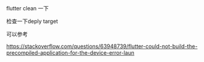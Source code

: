 flutter clean 一下

检查一下deply target


可以参考

https://stackoverflow.com/questions/63948739/flutter-could-not-build-the-precompiled-application-for-the-device-error-laun